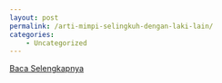 ```yaml
---
layout: post
permalink: /arti-mimpi-selingkuh-dengan-laki-lain/
categories:
    - Uncategorized
---
```


[Baca Selengkapnya](/07)